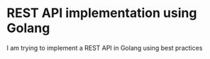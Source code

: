 # REST API implementation using Golang

I am trying to implement a REST API in Golang using best practices